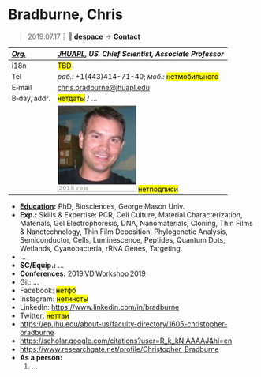 # Bradburne, Chris
> 2019.07.17 ┊ **🚀 [despace](index.md)** → **[Contact](contact.md)**

|*[Org.](contact.md)*|*[JHUAPL](zz_jhuapl.md), US. Chief Scientist, Associate Professor*|
|:--|:--|
|i18n| <mark>TBD</mark> |
|Tel|*раб.:* +1(443)414-71-40; *моб.:* <mark>нетмобильного</mark> |
|E‑mail| <chris.bradburne@jhuapl.edu> |
|B‑day, addr.| <mark>нетдаты</mark> / … |
|| [![](f/contact/b/bradburne_001_photo_thumb.jpg)](f/contact/b/bradburne_001_photo.jpg) <mark>нетподписи</mark> |

   - **[Education](edu.md):** PhD, Biosciences, George Mason Univ.
   - **Exp.:** Skills & Expertise: PCR, Cell Culture, Material Characterization, Materials, Gel Electrophoresis, DNA, Nanomaterials, Cloning, Thin Films & Nanotechnology, Thin Film Deposition, Phylogenetic Analysis, Semiconductor, Cells, Luminescence, Peptides, Quantum Dots, Wetlands, Cyanobacteria, rRNA Genes, Targeting.
   - …
   - **SC/Equip.:** …
   - **Conferences:** 2019 [VD Workshop 2019](vdws2019.md)
   - Git: …
   - Facebook: <mark>нетфб</mark>
   - Instagram: <mark>нетинсты</mark>
   - LinkedIn: <https://www.linkedin.com/in/bradburne>
   - Twitter: <mark>неттви</mark>
   - <https://ep.jhu.edu/about-us/faculty-directory/1605-christopher-bradburne>
   - <https://scholar.google.com/citations?user=R_k_kNIAAAAJ&hl=en>
   - <https://www.researchgate.net/profile/Christopher_Bradburne>
   - **As a person:**
      1. …
